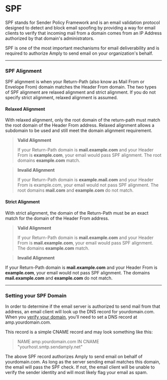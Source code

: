 # SPF

SPF stands for Sender Policy Framework and is an email validation protocol designed to detect and block email spoofing by providing a way for email clients to verify that incoming mail from a domain comes from an IP Address authorized by that domain's administrators.

SPF is one of the most important mechanisms for email deliverability and is required to authorize Amply to send email on your organization's behalf.

****

### SPF Alignment

SPF alignment is when your Return-Path (also know as Mail From or Envelope From) domain matches the Header From domain. The two types of SPF alignment are relaxed alignment and strict alignment. If you do not specify strict alignment, relaxed alignment is assumed.

#### Relaxed Alignment

With relaxed alignment, only the root domain of the return-path must match the root domain of the Header From address. Relaxed alignment allows a subdomain to be used and still meet the domain alignment requirement.

<!-- theme: success -->
> **Valid Alignment**
>
>If your Return-Path domain is **mail.example.com** and your Header From is **example.com**, your email would pass SPF alignment. The root domains **example.com** match.

<!-- theme: danger -->
> **Invalid Alignment**
>
> If your Return-Path domain is **example.mail.com** and your Header From is example.com, your email would not pass SPF alignment. The root domains **mail.com** and **example.com** do not match.

#### Strict Alignment

With strict alignment, the domain of the Return-Path must be an exact match for the domain of the Header From address.

<!-- theme: success -->
> **Valid Alignment**
>
>If your Return-Path domain is **mail.example.com** and your Header From is **mail.example.com**, your email would pass SPF alignment. The domains **example.com** match.

<!-- theme: danger -->
> **Invalid Alignment**
>
If your Return-Path domain is **mail.example.com** and your Header From is **example.com**, your email would not pass SPF alignment. The domains **mail.example.com** and **example.com** do not match.

****

### Setting your SPF Domain

In order to determine if the email server is authorized to send mail from that address, an email client will look up the DNS record for yourdomain.com. When you [verify your domain](./100-Sender-Verification.md#domain-verification), you'll need to set a DNS record at amp.yourdomain.com.

This record is a simple CNAME record and may look something like this:

> NAME amp.yourdomain.com IN CNAME "yourhost.smtp.sendamply.net"

The above SPF record authorizes Amply to send email on behalf of yourdomain.com. As long as the server sending email matches this domain, the email will pass the SPF check. If not, the email client will be unable to verify the sender identity and will most likely flag your email as spam.
